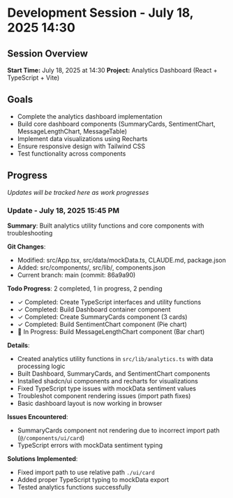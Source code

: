 # Development Session - July 18, 2025 14:30

## Session Overview
**Start Time:** July 18, 2025 at 14:30
**Project:** Analytics Dashboard (React + TypeScript + Vite)

## Goals
- Complete the analytics dashboard implementation
- Build core dashboard components (SummaryCards, SentimentChart, MessageLengthChart, MessageTable)
- Implement data visualizations using Recharts
- Ensure responsive design with Tailwind CSS
- Test functionality across components

## Progress
_Updates will be tracked here as work progresses_

### Update - July 18, 2025 15:45 PM

**Summary**: Built analytics utility functions and core components with troubleshooting

**Git Changes**:
- Modified: src/App.tsx, src/data/mockData.ts, CLAUDE.md, package.json
- Added: src/components/, src/lib/, components.json
- Current branch: main (commit: 86a9a90)

**Todo Progress**: 2 completed, 1 in progress, 2 pending
- ✓ Completed: Create TypeScript interfaces and utility functions
- ✓ Completed: Build Dashboard container component
- ✓ Completed: Create SummaryCards component (3 cards)
- ✓ Completed: Build SentimentChart component (Pie chart)
- 🔄 In Progress: Build MessageLengthChart component (Bar chart)

**Details**: 
- Created analytics utility functions in `src/lib/analytics.ts` with data processing logic
- Built Dashboard, SummaryCards, and SentimentChart components
- Installed shadcn/ui components and recharts for visualizations
- Fixed TypeScript type issues with mockData sentiment values
- Troubleshot component rendering issues (import path fixes)
- Basic dashboard layout is now working in browser

**Issues Encountered**:
- SummaryCards component not rendering due to incorrect import path (`@/components/ui/card`)
- TypeScript errors with mockData sentiment typing

**Solutions Implemented**:
- Fixed import path to use relative path `./ui/card`
- Added proper TypeScript typing to mockData export
- Tested analytics functions successfully
